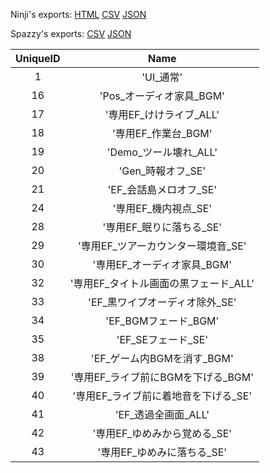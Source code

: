 Ninji's exports: [HTML](https://wuffs.org/acnh/bcsv_140/html/DuckingParam.html) [CSV](https://wuffs.org/acnh/bcsv_140/csv/DuckingParam.csv) [JSON](https://wuffs.org/acnh/bcsv_140/json/DuckingParam.json)

Spazzy's exports: [CSV](https://github.com/McSpazzy/acnh-csv/blob/master/DuckingParam.csv) [JSON](https://github.com/McSpazzy/acnh-json/blob/master/DuckingParam.json)

| UniqueID | Name |
|:--:|:--:|
| 1 | 'UI_通常' | 
| 16 | 'Pos_オーディオ家具_BGM' | 
| 17 | '専用EF_けけライブ_ALL' | 
| 18 | '専用EF_作業台_BGM' | 
| 19 | 'Demo_ツール壊れ_ALL' | 
| 20 | 'Gen_時報オフ_SE' | 
| 21 | 'EF_会話島メロオフ_SE' | 
| 24 | '専用EF_機内視点_SE' | 
| 28 | '専用EF_眠りに落ちる_SE' | 
| 29 | '専用EF_ツアーカウンター環境音_SE' | 
| 30 | '専用EF_オーディオ家具_BGM' | 
| 32 | '専用EF_タイトル画面の黒フェード_ALL' | 
| 33 | 'EF_黒ワイプオーディオ除外_SE' | 
| 34 | 'EF_BGMフェード_BGM' | 
| 35 | 'EF_SEフェード_SE' | 
| 38 | 'EF_ゲーム内BGMを消す_BGM' | 
| 39 | '専用EF_ライブ前にBGMを下げる_BGM' | 
| 40 | '専用EF_ライブ前に着地音を下げる_SE' | 
| 41 | 'EF_透過全画面_ALL' | 
| 42 | '専用EF_ゆめみから覚める_SE' | 
| 43 | '専用EF_ゆめみに落ちる_SE' | 
